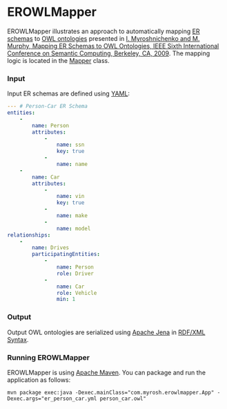 # EROWLMapper

EROWLMapper illustrates an approach to automatically mapping
[ER schemas](http://myrosh.com/er-model-overview) to
[OWL ontologies](http://myrosh.com/owl-web-ontology-language-overview)
presented in [I. Myroshnichenko and M. Murphy, Mapping ER Schemas to OWL Ontologies, IEEE Sixth International Conference on Semantic Computing, Berkeley, CA, 2009](https://www.computer.org/csdl/proceedings/icsc/2009/3800/00/3800a324-abs.html).
The mapping logic is located in the [Mapper](src/main/java/com/myrosh/erowlmapper/EROWLMapper.java) class.

### Input

Input ER schemas are defined using [YAML](https://en.wikipedia.org/wiki/YAML):

```yaml
--- # Person-Car ER Schema
entities:
    -
        name: Person
        attributes:
            -
                name: ssn
                key: true
            -
                name: name
    -
        name: Car
        attributes:
            -
                name: vin
                key: true
            -
                name: make
            -
                name: model
relationships:
    -
        name: Drives
        participatingEntities:
            -
                name: Person
                role: Driver
            -
                name: Car
                role: Vehicle
                min: 1

```

### Output

Output OWL ontologies are serialized using [Apache Jena](https://jena.apache.org) in
[RDF/XML Syntax](http://myrosh.com/owl-web-ontology-language-overview/#Syntaxes).

### Running EROWLMapper

EROWLMapper is using [Apache Maven](https://maven.apache.org). You can package and run the application as follows:

```
mvn package exec:java -Dexec.mainClass="com.myrosh.erowlmapper.App" -Dexec.args="er_person_car.yml person_car.owl"
```


